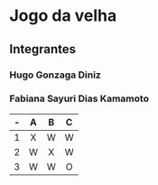 # Jogo da velha
## Integrantes
### Hugo Gonzaga Diniz
### Fabiana Sayuri Dias Kamamoto

| -  |  A     | B     | C     |
| -- | :---:  | :---: | :---: |
| 1  | X      | W     | W     |
| 2  | W      | X     | W     |
| 3  | W      | W     | O     |